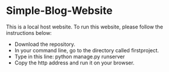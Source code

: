 # Simple-Blog-Website

This is a local host website. To run this website, please follow the instructions below:
- Download the repository.
- In your command line, go to the directory called firstproject.
- Type in this line: python manage.py runserver
- Copy the http address and run it on your browser.
